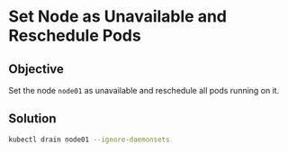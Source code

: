 # Set Node as Unavailable and Reschedule Pods

## Objective
Set the node `node01` as unavailable and reschedule all pods running on it.

## Solution
```bash
kubectl drain node01 --ignore-daemonsets
```
